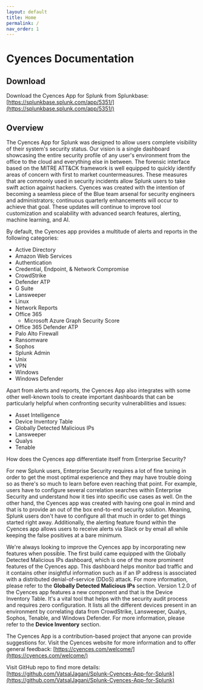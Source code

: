 ```yaml
---
layout: default
title: Home
permalink: /
nav_order: 1
---
```



# Cyences Documentation

## Download
Download the Cyences App for Splunk from Splunkbase: [https://splunkbase.splunk.com/app/5351/](https://splunkbase.splunk.com/app/5351/)

## Overview
The Cyences App for Splunk was designed to allow users complete visibility of their system's security status. Our vision is a single dashboard showcasing the entire security profile of any user's environment from the office to the cloud and everything else in between. The forensic interface based on the MITRE ATT&CK framework is well equipped to quickly identify areas of concern with first to market countermeasures. These measures that are commonly used in security incidents allow Splunk users to take swift action against hackers. Cyences was created with the intention of becoming a seamless piece of the Blue team arsenal for security engineers and administrators; continuous quarterly enhancements will occur to achieve that goal. These updates will continue to improve tool customization and scalability with advanced search features, alerting, machine learning, and AI. 

By default, the Cyences app provides a multitude of alerts and reports in the following categories:

* Active Directory 
* Amazon Web Services
* Authentication
* Credential, Endpoint, & Network Compromise
* CrowdStrike
* Defender ATP
* G Suite
* Lansweeper
* Linux
* Network Reports
* Office 365 
    * Microsoft Azure Graph Security Score
* Office 365 Defender ATP
* Palo Alto Firewall 
* Ransomware
* Sophos
* Splunk Admin
* Unix
* VPN
* Windows
* Windows Defender

Apart from alerts and reports, the Cyences App also integrates with some other well-known tools to create important dashboards that can be particularly helpful when confronting security vulnerabilities and issues:

* Asset Intelligence 
* Device Inventory Table
* Globally Detected Malicious IPs
* Lansweeper
* Qualys
* Tenable

How does the Cyences app differentiate itself from Enterprise Security?

For new Splunk users, Enterprise Security requires a lot of fine tuning in order to get the most optimal experience and they may have trouble doing so as there's so much to learn before even reaching that point. For example, users have to configure several correlation searches within Enterprise Security and understand how it ties into specific use cases as well. On the other hand, the Cyences app was created with having one goal in mind and that is to provide an out of the box end-to-end security solution. Meaning, Splunk users don't have to configure all that much in order to get things started right away. Additionally, the alerting feature found within the Cyences app allows users to receive alerts via Slack or by email all while keeping the false positives at a bare minimum.

We're always looking to improve the Cyences app by incorporating new features when possible. The first build came equipped with the Globally Detected Malicious IPs dashboard, which is one of the more prominent features of the Cyences app. This dashboard helps monitor bad traffic and it contains other insightful information such as if an IP address is associated with a distributed denial-of-service (DDoS) attack. For more information, please refer to the **Globally Detected Malicious IPs** section. Version 1.2.0 of the Cyences app features a new component and that is the Device Inventory Table. It's a vital tool that helps with the security audit process and requires zero configuration. It lists all the different devices present in an environment by correlating data from CrowdStrike, Lansweeper, Qualys, Sophos, Tenable, and Windows Defender. For more information, please refer to the **Device Inventory** section.


The Cyences App is a contribution-based project that anyone can provide suggestions for. Visit the Cyences website for more information and to offer general feedback: [https://cyences.com/welcome/](https://cyences.com/welcome/)

Visit GitHub repo to find more details: [https://github.com/VatsalJagani/Splunk-Cyences-App-for-Splunk](https://github.com/VatsalJagani/Splunk-Cyences-App-for-Splunk)